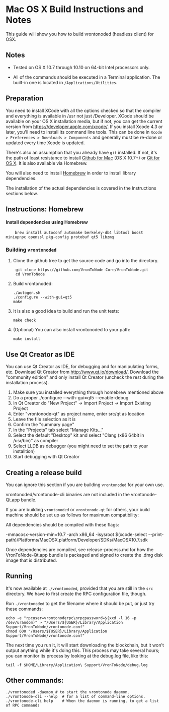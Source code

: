Mac OS X Build Instructions and Notes
====================================
This guide will show you how to build vrontonoded (headless client) for OSX.

Notes
-----

* Tested on OS X 10.7 through 10.10 on 64-bit Intel processors only.

* All of the commands should be executed in a Terminal application. The
built-in one is located in `/Applications/Utilities`.

Preparation
-----------

You need to install XCode with all the options checked so that the compiler
and everything is available in /usr not just /Developer. XCode should be
available on your OS X installation media, but if not, you can get the
current version from https://developer.apple.com/xcode/. If you install
Xcode 4.3 or later, you'll need to install its command line tools. This can
be done in `Xcode > Preferences > Downloads > Components` and generally must
be re-done or updated every time Xcode is updated.

There's also an assumption that you already have `git` installed. If
not, it's the path of least resistance to install [Github for Mac](https://mac.github.com/)
(OS X 10.7+) or
[Git for OS X](https://code.google.com/p/git-osx-installer/). It is also
available via Homebrew.

You will also need to install [Homebrew](http://brew.sh) in order to install library
dependencies.

The installation of the actual dependencies is covered in the Instructions
sections below.

Instructions: Homebrew
----------------------

#### Install dependencies using Homebrew

        brew install autoconf automake berkeley-db4 libtool boost miniupnpc openssl pkg-config protobuf qt5 libzmq

### Building `vrontonoded`

1. Clone the github tree to get the source code and go into the directory.

        git clone https://github.com/VronToNode-Core/VronToNode.git
        cd VronToNode

2.  Build vrontonoded:

        ./autogen.sh
        ./configure --with-gui=qt5
        make

3.  It is also a good idea to build and run the unit tests:

        make check

4.  (Optional) You can also install vrontonoded to your path:

        make install

Use Qt Creator as IDE
------------------------
You can use Qt Creator as IDE, for debugging and for manipulating forms, etc.
Download Qt Creator from http://www.qt.io/download/. Download the "community edition" and only install Qt Creator (uncheck the rest during the installation process).

1. Make sure you installed everything through homebrew mentioned above
2. Do a proper ./configure --with-gui=qt5 --enable-debug
3. In Qt Creator do "New Project" -> Import Project -> Import Existing Project
4. Enter "vrontonode-qt" as project name, enter src/qt as location
5. Leave the file selection as it is
6. Confirm the "summary page"
7. In the "Projects" tab select "Manage Kits..."
8. Select the default "Desktop" kit and select "Clang (x86 64bit in /usr/bin)" as compiler
9. Select LLDB as debugger (you might need to set the path to your installtion)
10. Start debugging with Qt Creator

Creating a release build
------------------------
You can ignore this section if you are building `vrontonoded` for your own use.

vrontonoded/vrontonode-cli binaries are not included in the vrontonode-Qt.app bundle.

If you are building `vrontonoded` or `vrontonode-qt` for others, your build machine should be set up
as follows for maximum compatibility:

All dependencies should be compiled with these flags:

 -mmacosx-version-min=10.7
 -arch x86_64
 -isysroot $(xcode-select --print-path)/Platforms/MacOSX.platform/Developer/SDKs/MacOSX10.7.sdk

Once dependencies are compiled, see release-process.md for how the VronToNode-Qt.app
bundle is packaged and signed to create the .dmg disk image that is distributed.

Running
-------

It's now available at `./vrontonoded`, provided that you are still in the `src`
directory. We have to first create the RPC configuration file, though.

Run `./vrontonoded` to get the filename where it should be put, or just try these
commands:

    echo -e "rpcuser=vrontonoderpc\nrpcpassword=$(xxd -l 16 -p /dev/urandom)" > "/Users/${USER}/Library/Application Support/VronToNode/vrontonode.conf"
    chmod 600 "/Users/${USER}/Library/Application Support/VronToNode/vrontonode.conf"

The next time you run it, it will start downloading the blockchain, but it won't
output anything while it's doing this. This process may take several hours;
you can monitor its process by looking at the debug.log file, like this:

    tail -f $HOME/Library/Application\ Support/VronToNode/debug.log

Other commands:
-------

    ./vrontonoded -daemon # to start the vrontonode daemon.
    ./vrontonode-cli --help  # for a list of command-line options.
    ./vrontonode-cli help    # When the daemon is running, to get a list of RPC commands
